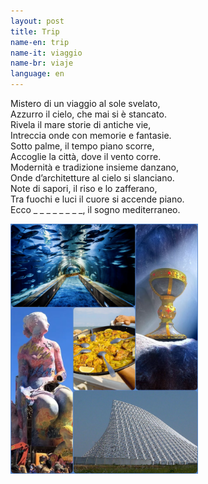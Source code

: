 ```yaml
---
layout: post
title: Trip
name-en: trip
name-it: viaggio
name-br: viaje
language: en
---
```


  <section>
    <p>
      Mistero di un viaggio al sole svelato,<br>
      Azzurro il cielo, che mai si è stancato.<br>
      Rivela il mare storie di antiche vie,<br>
      Intreccia onde con memorie e fantasie.<br>
      Sotto palme, il tempo piano scorre,<br>
      Accoglie la città, dove il vento corre.<br>
      Modernità e tradizione insieme danzano,<br>
      Onde d’architetture al cielo si slanciano.<br>
      Note di sapori, il riso e lo zafferano,<br>
      Tra fuochi e luci il cuore si accende piano.<br>
      Ecco _ _ _ _ _ _ _ _, il sogno mediterraneo.<br>
    </p>
    <img src="/assets/img/coll2.jpg" alt="Coll1" width="300px"/>
  </section>
